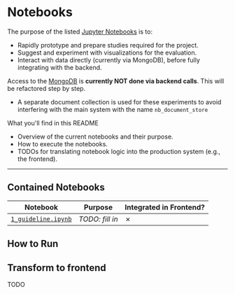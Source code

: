 # Notebooks

The purpose of the listed [Jupyter Notebooks](https://jupyter.org/install) is to:
- Rapidly prototype and prepare studies required for the project.
- Suggest and experiment with visualizations for the evaluation.
- Interact with data directly (currently via MongoDB), before fully integrating with the backend.

Access to the [MongoDB](https://www.mongodb.com/try/download/community) is **currently NOT done via backend calls**. This will be refactored step by step.
- A separate document collection is used for these experiments to avoid interfering with the main system with the name `nb_document_store`


What you'll find in this README
- Overview of the current notebooks and their purpose.
- How to execute the notebooks.
- TODOs for translating notebook logic into the production system (e.g., the frontend).

---

## Contained Notebooks

| Notebook | Purpose | Integrated in Frontend? |
|----------|---------|--------------------------|
| [`1_guideline.ipynb`](./nbs/1_guideline.ipynb) | _TODO: fill in_ | ✗ |


## How to Run



## Transform to frontend
TODO
